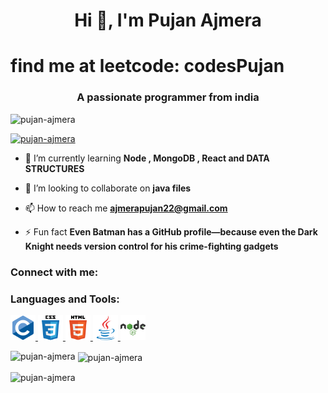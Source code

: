 <h1 align="center">Hi 👋, I'm Pujan Ajmera</h1>
<h1> find me at leetcode: codesPujan</h1>
<h3 align="center">A passionate programmer from india</h3>

<p align="left"> <img src="https://komarev.com/ghpvc/?username=pujan-ajmera&label=Profile%20views&color=0e75b6&style=flat" alt="pujan-ajmera" /> </p>

<p align="left"> <a href="https://github.com/ryo-ma/github-profile-trophy"><img src="https://github-profile-trophy.vercel.app/?username=pujan-ajmera" alt="pujan-ajmera" /></a> </p>

- 🌱 I’m currently learning **Node , MongoDB , React and DATA STRUCTURES**

- 👯 I’m looking to collaborate on **java files**

- 📫 How to reach me **ajmerapujan22@gmail.com**

- ⚡ Fun fact **Even Batman has a GitHub profile—because even the Dark Knight needs version control for his crime-fighting gadgets**

<h3 align="left">Connect with me:</h3>
<p align="left">
</p>

<h3 align="left">Languages and Tools:</h3>
<p align="left"> <a href="https://www.cprogramming.com/" target="_blank" rel="noreferrer"> <img src="https://raw.githubusercontent.com/devicons/devicon/master/icons/c/c-original.svg" alt="c" width="40" height="40"/> </a> <a href="https://www.w3schools.com/css/" target="_blank" rel="noreferrer"> <img src="https://raw.githubusercontent.com/devicons/devicon/master/icons/css3/css3-original-wordmark.svg" alt="css3" width="40" height="40"/> </a> <a href="https://www.w3.org/html/" target="_blank" rel="noreferrer"> <img src="https://raw.githubusercontent.com/devicons/devicon/master/icons/html5/html5-original-wordmark.svg" alt="html5" width="40" height="40"/> </a> <a href="https://www.java.com" target="_blank" rel="noreferrer"> <img src="https://raw.githubusercontent.com/devicons/devicon/master/icons/java/java-original.svg" alt="java" width="40" height="40"/> </a> <a href="https://nodejs.org" target="_blank" rel="noreferrer"> <img src="https://raw.githubusercontent.com/devicons/devicon/master/icons/nodejs/nodejs-original-wordmark.svg" alt="nodejs" width="40" height="40"/> </a> </p>

<p><img align="left" src="https://github-readme-stats.vercel.app/api/top-langs?username=pujan-ajmera&show_icons=true&locale=en&layout=compact" alt="pujan-ajmera" /></p>

<p>&nbsp;<img align="center" src="https://github-readme-stats.vercel.app/api?username=pujan-ajmera&show_icons=true&locale=en" alt="pujan-ajmera" /></p>

<p><img align="center" src="https://github-readme-streak-stats.herokuapp.com/?user=pujan-ajmera&" alt="pujan-ajmera" /></p>
